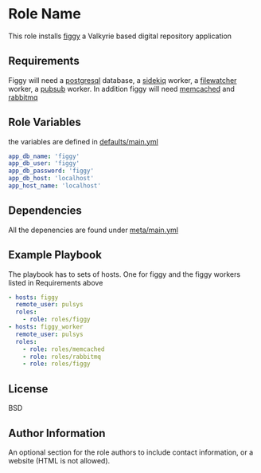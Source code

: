 Role Name
=========

This role installs [figgy](https://github.com/pulibrary/figgy) a Valkyrie based digital repository application

Requirements
------------

Figgy will need a [postgresql](../postgresql) database, a [sidekiq](../sidekiq) worker, a [filewatcher](../filewatcher) worker, a [pubsub](../figgy_pubsub_worker) worker.
In addition figgy will need [memcached](../memcached) and [rabbitmq](../rabbitmq)

Role Variables
--------------

the variables are defined in [defaults/main.yml](defaults/main.yml)

```yaml
app_db_name: 'figgy'
app_db_user: 'figgy'
app_db_password: 'figgy'
app_db_host: 'localhost'
app_host_name: 'localhost'
```

Dependencies
------------

All the depenencies are found under [meta/main.yml](meta/main.yml)

Example Playbook
----------------

The playbook has to sets of hosts. One for figgy and the figgy workers listed in Requirements above

```yaml
- hosts: figgy
  remote_user: pulsys
  roles:
    - role: roles/figgy
- hosts: figgy_worker
  remote_user: pulsys
  roles:
    - role: roles/memcached
    - role: roles/rabbitmq
    - role: roles/figgy
```

License
-------

BSD

Author Information
------------------

An optional section for the role authors to include contact information, or a
website (HTML is not allowed).
